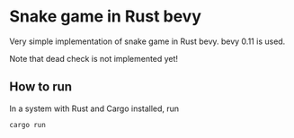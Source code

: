# Snake game in Rust bevy
Very simple implementation of snake game in Rust bevy. bevy 0.11 is used.

Note that dead check is not implemented yet!

## How to run
In a system with Rust and Cargo installed, run
```sh
cargo run
```
